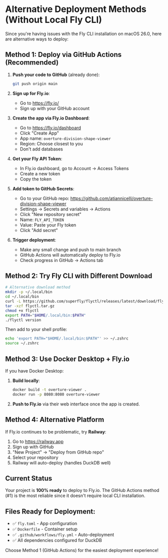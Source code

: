 # Alternative Deployment Methods (Without Local Fly CLI)

Since you're having issues with the Fly CLI installation on macOS 26.0, here are alternative ways to deploy:

## Method 1: Deploy via GitHub Actions (Recommended)

1. **Push your code to GitHub** (already done):
   ```bash
   git push origin main
   ```

2. **Sign up for Fly.io**:
   - Go to https://fly.io/
   - Sign up with your GitHub account

3. **Create the app via Fly.io Dashboard**:
   - Go to https://fly.io/dashboard
   - Click "Create App"
   - App name: `overture-division-shape-viewer`
   - Region: Choose closest to you
   - Don't add databases

4. **Get your Fly API Token**:
   - In Fly.io dashboard, go to Account → Access Tokens
   - Create a new token
   - Copy the token

5. **Add token to GitHub Secrets**:
   - Go to your GitHub repo: https://github.com/atiannicelli/overture-division-shape-viewer
   - Settings → Secrets and variables → Actions
   - Click "New repository secret"
   - Name: `FLY_API_TOKEN`
   - Value: Paste your Fly token
   - Click "Add secret"

6. **Trigger deployment**:
   - Make any small change and push to main branch
   - GitHub Actions will automatically deploy to Fly.io
   - Check progress in GitHub → Actions tab

## Method 2: Try Fly CLI with Different Download

```bash
# Alternative download method
mkdir -p ~/.local/bin
cd ~/.local/bin
curl -L https://github.com/superfly/flyctl/releases/latest/download/flyctl_Darwin_arm64.tar.gz -o flyctl.tar.gz
tar -xzf flyctl.tar.gz
chmod +x flyctl
export PATH="$HOME/.local/bin:$PATH"
./flyctl version
```

Then add to your shell profile:
```bash
echo 'export PATH="$HOME/.local/bin:$PATH"' >> ~/.zshrc
source ~/.zshrc
```

## Method 3: Use Docker Desktop + Fly.io

If you have Docker Desktop:

1. **Build locally**:
   ```bash
   docker build -t overture-viewer .
   docker run -p 8080:8080 overture-viewer
   ```

2. **Push to Fly.io** via their web interface once the app is created.

## Method 4: Alternative Platform

If Fly.io continues to be problematic, try **Railway**:

1. Go to https://railway.app
2. Sign up with GitHub
3. "New Project" → "Deploy from GitHub repo"
4. Select your repository
5. Railway will auto-deploy (handles DuckDB well)

## Current Status

Your project is **100% ready** to deploy to Fly.io. The GitHub Actions method (#1) is the most reliable since it doesn't require local CLI installation.

## Files Ready for Deployment:
- ✅ `fly.toml` - App configuration
- ✅ `Dockerfile` - Container setup  
- ✅ `.github/workflows/fly.yml` - Auto-deployment
- ✅ All dependencies configured for DuckDB

Choose Method 1 (GitHub Actions) for the easiest deployment experience!
